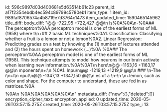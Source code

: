 id: 596c9897d03d400681e5d63514b61c23
parent_id: a17f2354ebdb4ec594c89799c5780eb1
item_type: 1
item_id: 989faf8706574a4b8719e7d3764c1473
item_updated_time: 1590465145962
title_diff: 
body_diff: "@@ -722,95 +722,427 @@\n ls%0A%0A\n-%0A## The perceptron%0AA perceptron model is one of the earliest forms of ML (1958) where t\n+## 2 basic ML techniques%0A1. Classification: Classifying whether a fruit is a lemon or not a lemon%0A2. Linear Regression: Predicting grades on a test by knowing the (1) number of lectures attended and (2) the hours spent on homework (...)%0A %0A## The perceptron%0AA perceptron model is one of the earliest forms of ML (1958). This technique attempts to model how neurons in our brain activate when learning new information.%0A%0AT\n here\n@@ -1163,16 +1163,17 @@\n mponents\n+:\n %0A1. Inpu\n@@ -1219,13 +1219,9 @@\n ### \n-The i\n+I\n nput\n@@ -1347,13 +1347,150 @@\n es of a \n-\n \n+lemon, such as color and shape. For the computer to understand, these are fed in as matrices.%0A$$%0A%5Cbegin%7Bpmatrix%7D%0A4 %5C%5C%0A5%0A%5Cend%7Bpmatrix%7D%0A$$%0A\n %0A%0A%0A%0A%0A\n"
metadata_diff: {"new":{},"deleted":[]}
encryption_cipher_text: 
encryption_applied: 0
updated_time: 2020-05-26T03:57:15.275Z
created_time: 2020-05-26T03:57:15.275Z
type_: 13